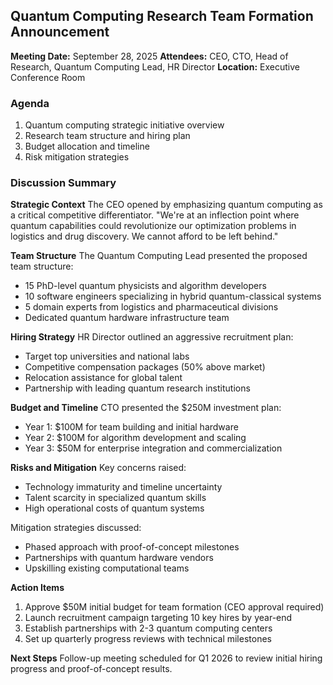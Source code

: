 ## Quantum Computing Research Team Formation Announcement

**Meeting Date:** September 28, 2025
**Attendees:** CEO, CTO, Head of Research, Quantum Computing Lead, HR Director
**Location:** Executive Conference Room

### Agenda
1. Quantum computing strategic initiative overview
2. Research team structure and hiring plan
3. Budget allocation and timeline
4. Risk mitigation strategies

### Discussion Summary

**Strategic Context**
The CEO opened by emphasizing quantum computing as a critical competitive differentiator. "We're at an inflection point where quantum capabilities could revolutionize our optimization problems in logistics and drug discovery. We cannot afford to be left behind."

**Team Structure**
The Quantum Computing Lead presented the proposed team structure:
- 15 PhD-level quantum physicists and algorithm developers
- 10 software engineers specializing in hybrid quantum-classical systems
- 5 domain experts from logistics and pharmaceutical divisions
- Dedicated quantum hardware infrastructure team

**Hiring Strategy**
HR Director outlined an aggressive recruitment plan:
- Target top universities and national labs
- Competitive compensation packages (50% above market)
- Relocation assistance for global talent
- Partnership with leading quantum research institutions

**Budget and Timeline**
CTO presented the $250M investment plan:
- Year 1: $100M for team building and initial hardware
- Year 2: $100M for algorithm development and scaling
- Year 3: $50M for enterprise integration and commercialization

**Risks and Mitigation**
Key concerns raised:
- Technology immaturity and timeline uncertainty
- Talent scarcity in specialized quantum skills
- High operational costs of quantum systems

Mitigation strategies discussed:
- Phased approach with proof-of-concept milestones
- Partnerships with quantum hardware vendors
- Upskilling existing computational teams

**Action Items**
1. Approve $50M initial budget for team formation (CEO approval required)
2. Launch recruitment campaign targeting 10 key hires by year-end
3. Establish partnerships with 2-3 quantum computing centers
4. Set up quarterly progress reviews with technical milestones

**Next Steps**
Follow-up meeting scheduled for Q1 2026 to review initial hiring progress and proof-of-concept results.
